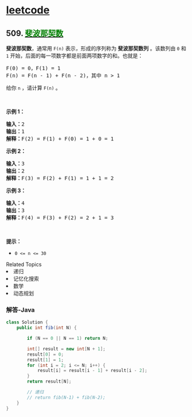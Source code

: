 # [leetcode](../../leetcode.md)

## 509. [<font color=green>斐波那契数</font>](https://leetcode-cn.com/problems/fibonacci-number/)

<p><strong>斐波那契数</strong>，通常用 <code>F(n)</code> 表示，形成的序列称为 <strong>斐波那契数列</strong> 。该数列由 <code>0</code> 和 <code>1</code> 开始，后面的每一项数字都是前面两项数字的和。也就是：</p>

<pre>
F(0) = 0，F(1) = 1
F(n) = F(n - 1) + F(n - 2)，其中 n > 1
</pre>

<p>给你 <code>n</code> ，请计算 <code>F(n)</code> 。</p>

<p> </p>

<p><strong>示例 1：</strong></p>

<pre>
<strong>输入：</strong>2
<strong>输出：</strong>1
<strong>解释：</strong>F(2) = F(1) + F(0) = 1 + 0 = 1
</pre>

<p><strong>示例 2：</strong></p>

<pre>
<strong>输入：</strong>3
<strong>输出：</strong>2
<strong>解释：</strong>F(3) = F(2) + F(1) = 1 + 1 = 2
</pre>

<p><strong>示例 3：</strong></p>

<pre>
<strong>输入：</strong>4
<strong>输出：</strong>3
<strong>解释：</strong>F(4) = F(3) + F(2) = 2 + 1 = 3
</pre>

<p> </p>

<p><strong>提示：</strong></p>

<ul>
	<li><code>0 <= n <= 30</code></li>
</ul>
<div><div>Related Topics</div><div><li>递归</li><li>记忆化搜索</li><li>数学</li><li>动态规划</li></div></div>

### 解答-Java
```java
class Solution {
	public int fib(int N) {

		if (N == 0 || N == 1) return N;

		int[] result = new int[N + 1];
		result[0] = 0;
		result[1] = 1;
		for (int i = 2; i <= N; i++) {
			result[i] = result[i - 1] + result[i - 2];
		}
		return result[N];

		// 递归
		// return fib(N-1) + fib(N-2);
	}
}
```